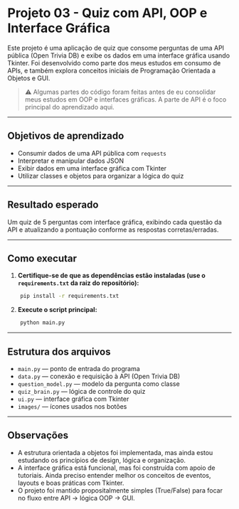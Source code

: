# Projeto 03 - Quiz com API, OOP e Interface Gráfica

Este projeto é uma aplicação de quiz que consome perguntas de uma API pública (Open Trivia DB) e exibe os dados em uma interface gráfica usando Tkinter. Foi desenvolvido como parte dos meus estudos em consumo de APIs, e também explora conceitos iniciais de Programação Orientada a Objetos e GUI.

> ⚠️ Algumas partes do código foram feitas antes de eu consolidar meus estudos em OOP e interfaces gráficas. A parte de API é o foco principal do aprendizado aqui.

---

## Objetivos de aprendizado

- Consumir dados de uma API pública com `requests`
- Interpretar e manipular dados JSON
- Exibir dados em uma interface gráfica com Tkinter
- Utilizar classes e objetos para organizar a lógica do quiz

---

## Resultado esperado

Um quiz de 5 perguntas com interface gráfica, exibindo cada questão da API e atualizando a pontuação conforme as 
respostas corretas/erradas.

---

## Como executar

1. **Certifique-se de que as dependências estão instaladas (use o `requirements.txt` da raiz do repositório):**
```bash
    pip install -r requirements.txt
```

2. **Execute o script principal:**
```bash
    python main.py
```

---

## Estrutura dos arquivos

- ```main.py``` — ponto de entrada do programa
- ```data.py``` — conexão e requisição à API (Open Trivia DB)
- ```question_model.py``` — modelo da pergunta como classe
- ```quiz_brain.py``` — lógica de controle do quiz
- ```ui.py``` — interface gráfica com Tkinter
- ```images/``` — ícones usados nos botões

---

## Observações

- A estrutura orientada a objetos foi implementada, mas ainda estou estudando os princípios de design, lógica e organização.
- A interface gráfica está funcional, mas foi construída com apoio de tutoriais. Ainda preciso entender melhor os 
conceitos de eventos, layouts e boas práticas com Tkinter.
- O projeto foi mantido propositalmente simples (True/False) para focar no fluxo entre API → lógica OOP → GUI.